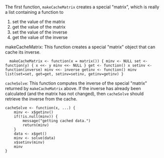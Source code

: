 ### 

The first function, `makeCacheMatrix` creates a special "matrix", which is
really a list containing a function to

1.  set the value of the matrix
2.  get the value of the matrix
3.  set the value of the inverse
4.  get the value of the inverse

 makeCacheMatrix: This function creates a special "matrix" object that can cache its inverse.

 `  makeCacheMatrix <- function(x = matrix()) {
       minv <- NULL
       set <- function(y) {
           x <<- y
           minv <<- NULL
       }
       get <- function() x
       setinv <- function(inverse) minv <<- inverse
       getinv <- function() minv
       list(set=set, get=get, setinv=setinv, getinv=getinv)
   }`

`cacheSolve`: This function computes the inverse of the special
"matrix" returned by `makeCacheMatrix` above. If the inverse has
already been calculated (and the matrix has not changed), then
`cacheSolve` should retrieve the inverse from the cache.

    cacheSolve <- function(x, ...) {
        minv <- x$getinv()
        if(!is.null(minv)) {
            message("getting cached data.")
            return(minv)
        }
        data <- x$get()
        minv <- solve(data)
        x$setinv(minv)
        minv
    }

### 
